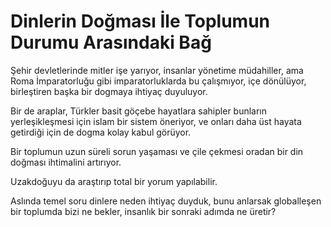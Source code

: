 # Dinlerin Doğması İle Toplumun Durumu Arasındaki Bağ

Şehir devletlerinde mitler işe yarıyor, insanlar yönetime müdahiller, ama Roma İmparatorluğu gibi imparatorluklarda bu çalışmıyor, içe dönülüyor, birleştiren başka bir dogmaya ihtiyaç duyuluyor.

Bir de araplar, Türkler basit göçebe hayatlara sahipler bunların yerleşikleşmesi için islam bir sistem öneriyor, ve onları daha üst hayata getirdiği için de dogma kolay kabul görüyor.

Bir toplumun uzun süreli sorun yaşaması ve çile çekmesi oradan bir din doğması ihtimalini artırıyor.

Uzakdoğuyu da araştırıp total bir yorum yapılabilir.

Aslında temel soru dinlere neden ihtiyaç duyduk, bunu anlarsak globalleşen bir toplumda bizi ne bekler, insanlık bir sonraki adımda ne üretir?
